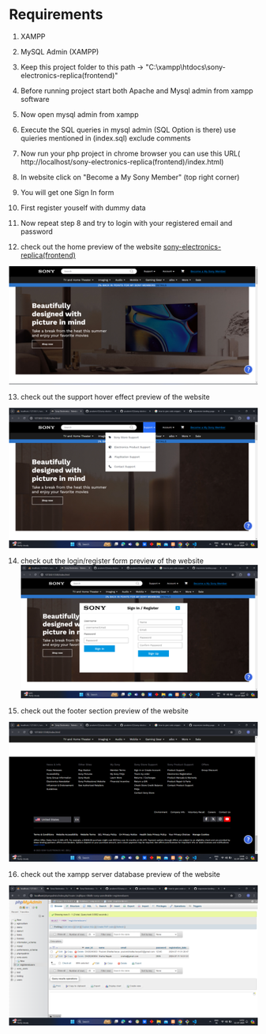 # Requirements 

1. XAMPP

2. MySQL Admin (XAMPP)

3. Keep this project folder to this path -> "C:\xampp\htdocs\sony-electronics-replica(frontend)"

4. Before running project start both Apache and Mysql admin from xampp software

5. Now open mysql admin from xampp

6. Execute the SQL queries in mysql admin (SQL Option is there) use quieries mentioned in (index.sql) exclude comments

7. Now run your php project in chrome browser you can use this URL( http://localhost/sony-electronics-replica(frontend)/index.html)

8. In website click on "Become a My Sony Member" (top right corner)

9. You will get one Sign In form 

10. First register youself with dummy data

11. Now repeat step 8 and try to login with your registered email and password

12. check out the home preview of the website [sony-electronics-replica(frontend)](http://localhost/sony-electronics-replica(frontend)/index.html)

![](/assets/images/websitepreview/homepreview.png)

13.  check out the support hover effect preview of the website 

![](/assets/images/websitepreview/supporthover.png)

14.  check out the login/register form preview of the website 
![](/assets/images/websitepreview/loginform.png)

15.  check out the footer section preview of the website

![](/assets/images/websitepreview/footer.png)

16.  check out the xampp server database preview of the website 

![](/assets/images/websitepreview/xampp(database).png)
